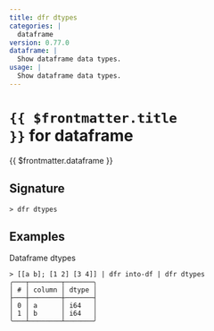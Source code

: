 ```yaml
---
title: dfr dtypes
categories: |
  dataframe
version: 0.77.0
dataframe: |
  Show dataframe data types.
usage: |
  Show dataframe data types.
---
```


# <code>{{ $frontmatter.title }}</code> for dataframe

<div class='command-title'>{{ $frontmatter.dataframe }}</div>

## Signature

```> dfr dtypes ```

## Examples

Dataframe dtypes
```shell
> [[a b]; [1 2] [3 4]] | dfr into-df | dfr dtypes
╭───┬────────┬───────╮
│ # │ column │ dtype │
├───┼────────┼───────┤
│ 0 │ a      │ i64   │
│ 1 │ b      │ i64   │
╰───┴────────┴───────╯

```
